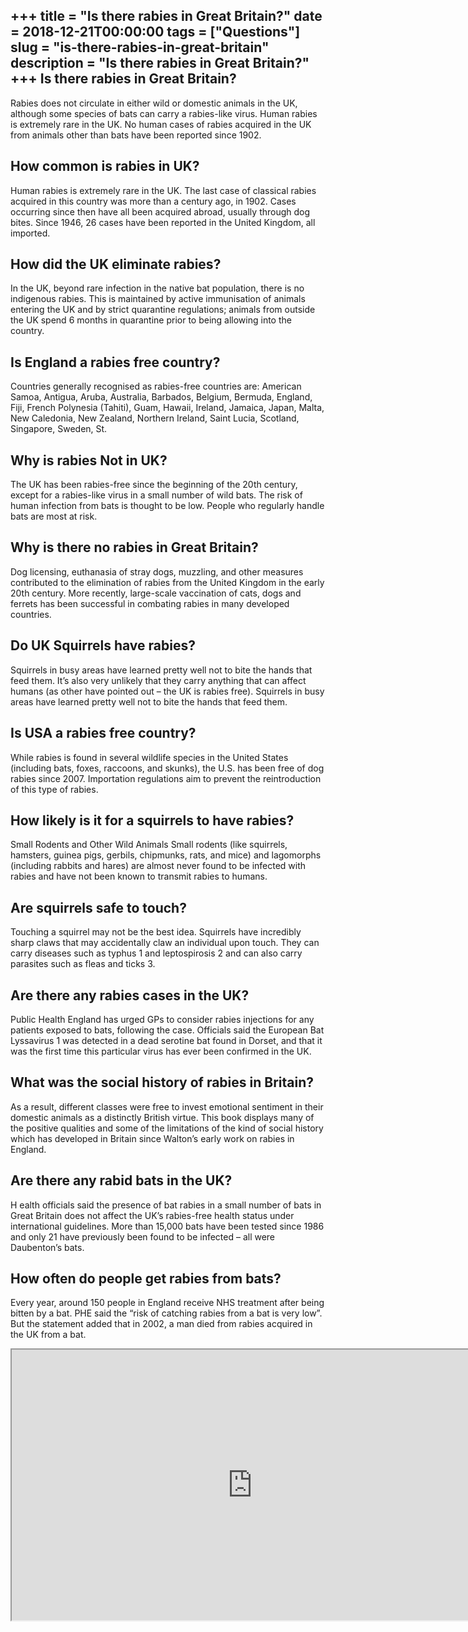 +++
title = "Is there rabies in Great Britain?"
date = 2018-12-21T00:00:00
tags = ["Questions"]
slug = "is-there-rabies-in-great-britain"
description = "Is there rabies in Great Britain?"
+++
Is there rabies in Great Britain?
---------------------------------

Rabies does not circulate in either wild or domestic animals in the UK, although some species of bats can carry a rabies-like virus. Human rabies is extremely rare in the UK. No human cases of rabies acquired in the UK from animals other than bats have been reported since 1902.

How common is rabies in UK?
---------------------------

Human rabies is extremely rare in the UK. The last case of classical rabies acquired in this country was more than a century ago, in 1902. Cases occurring since then have all been acquired abroad, usually through dog bites. Since 1946, 26 cases have been reported in the United Kingdom, all imported.

How did the UK eliminate rabies?
--------------------------------

In the UK, beyond rare infection in the native bat population, there is no indigenous rabies. This is maintained by active immunisation of animals entering the UK and by strict quarantine regulations; animals from outside the UK spend 6 months in quarantine prior to being allowing into the country.

Is England a rabies free country?
---------------------------------

Countries generally recognised as rabies-free countries are: American Samoa, Antigua, Aruba, Australia, Barbados, Belgium, Bermuda, England, Fiji, French Polynesia (Tahiti), Guam, Hawaii, Ireland, Jamaica, Japan, Malta, New Caledonia, New Zealand, Northern Ireland, Saint Lucia, Scotland, Singapore, Sweden, St.

Why is rabies Not in UK?
------------------------

The UK has been rabies-free since the beginning of the 20th century, except for a rabies-like virus in a small number of wild bats. The risk of human infection from bats is thought to be low. People who regularly handle bats are most at risk.

Why is there no rabies in Great Britain?
----------------------------------------

Dog licensing, euthanasia of stray dogs, muzzling, and other measures contributed to the elimination of rabies from the United Kingdom in the early 20th century. More recently, large-scale vaccination of cats, dogs and ferrets has been successful in combating rabies in many developed countries.

Do UK Squirrels have rabies?
----------------------------

Squirrels in busy areas have learned pretty well not to bite the hands that feed them. It’s also very unlikely that they carry anything that can affect humans (as other have pointed out – the UK is rabies free). Squirrels in busy areas have learned pretty well not to bite the hands that feed them.

Is USA a rabies free country?
-----------------------------

While rabies is found in several wildlife species in the United States (including bats, foxes, raccoons, and skunks), the U.S. has been free of dog rabies since 2007. Importation regulations aim to prevent the reintroduction of this type of rabies.

How likely is it for a squirrels to have rabies?
------------------------------------------------

Small Rodents and Other Wild Animals Small rodents (like squirrels, hamsters, guinea pigs, gerbils, chipmunks, rats, and mice) and lagomorphs (including rabbits and hares) are almost never found to be infected with rabies and have not been known to transmit rabies to humans.

Are squirrels safe to touch?
----------------------------

Touching a squirrel may not be the best idea. Squirrels have incredibly sharp claws that may accidentally claw an individual upon touch. They can carry diseases such as typhus 1 and leptospirosis 2 and can also carry parasites such as fleas and ticks 3.

Are there any rabies cases in the UK?
-------------------------------------

Public Health England has urged GPs to consider rabies injections for any patients exposed to bats, following the case. Officials said the European Bat Lyssavirus 1 was detected in a dead serotine bat found in Dorset, and that it was the first time this particular virus has ever been confirmed in the UK.

What was the social history of rabies in Britain?
-------------------------------------------------

As a result, different classes were free to invest emotional sentiment in their domestic animals as a distinctly British virtue. This book displays many of the positive qualities and some of the limitations of the kind of social history which has developed in Britain since Walton’s early work on rabies in England.

Are there any rabid bats in the UK?
-----------------------------------

H ealth officials said the presence of bat rabies in a small number of bats in Great Britain does not affect the UK’s rabies-free health status under international guidelines. More than 15,000 bats have been tested since 1986 and only 21 have previously been found to be infected – all were Daubenton’s bats.

How often do people get rabies from bats?
-----------------------------------------

Every year, around 150 people in England receive NHS treatment after being bitten by a bat. PHE said the “risk of catching rabies from a bat is very low”. But the statement added that in 2002, a man died from rabies acquired in the UK from a bat.

<iframe allow="accelerometer; autoplay; clipboard-write; encrypted-media; gyroscope; picture-in-picture" allowfullscreen="" class="__youtube_prefs__  epyt-is-override  no-lazyload" data-no-lazy="1" data-origheight="433" data-origwidth="770" data-skipgform_ajax_framebjll="" height="433" id="_ytid_58207" loading="lazy" src="https://www.youtube.com/embed/IVSgS3Pehd0?enablejsapi=1&autoplay=0&cc_load_policy=0&cc_lang_pref=&iv_load_policy=1&loop=0&modestbranding=0&rel=1&fs=1&playsinline=0&autohide=2&theme=dark&color=red&controls=1&" title="YouTube player" width="770"></iframe>